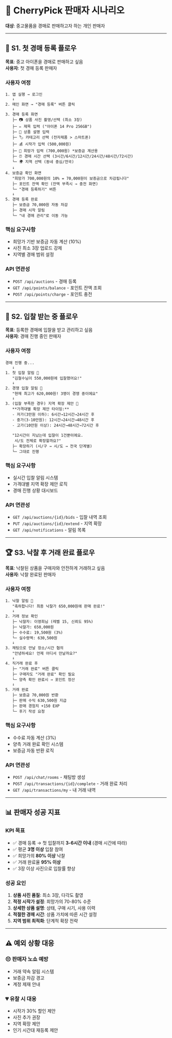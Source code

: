 # 👤 CherryPick 판매자 시나리오

**대상**: 중고물품을 경매로 판매하고자 하는 개인 판매자

---

## 📱 **S1. 첫 경매 등록 플로우**

**목표**: 중고 아이폰을 경매로 판매하고 싶음  
**사용자**: 첫 경매 등록 판매자  

### 사용자 여정
```
1. 앱 실행 → 로그인
   ↓
2. 메인 화면 → "경매 등록" 버튼 클릭
   ↓
3. 경매 등록 화면
   ├─ 📷 상품 사진 촬영/선택 (최소 3장)
   ├─ ✏️ 제목 입력 ("아이폰 14 Pro 256GB")
   ├─ 📝 상품 설명 입력
   ├─ 🏷️ 카테고리 선택 (전자제품 > 스마트폰)
   ├─ 💰 시작가 입력 (500,000원)
   ├─ 💎 희망가 입력 (700,000원) *보증금 계산용
   ├─ ⏰ 경매 시간 선택 (3시간/6시간/12시간/24시간/48시간/72시간)
   └─ 🌍 지역 선택 (동네 중심/전국)
   ↓
4. 보증금 확인 화면
   "희망가 700,000원의 10% = 70,000원이 보증금으로 차감됩니다"
   ├─ 포인트 잔액 확인 (잔액 부족시 → 충전 화면)
   └─ "경매 등록하기" 버튼
   ↓
5. 경매 등록 완료
   ├─ 보증금 70,000원 자동 차감
   ├─ 경매 시작 알림
   └─ "내 경매 관리"로 이동 가능
```

### 핵심 요구사항
- 희망가 기반 보증금 자동 계산 (10%)
- 사진 최소 3장 업로드 강제
- 지역별 경매 범위 설정

### API 연관성
- `POST /api/auctions` - 경매 등록
- `GET /api/points/balance` - 포인트 잔액 조회
- `POST /api/points/charge` - 포인트 충전

---

## 🔔 **S2. 입찰 받는 중 플로우**

**목표**: 등록한 경매에 입찰을 받고 관리하고 싶음  
**사용자**: 경매 진행 중인 판매자

### 사용자 여정
```
경매 진행 중...
   ↓
1. 첫 입찰 알림 📱
   "김철수님이 550,000원에 입찰했어요!"
   ↓
2. 경쟁 입찰 알림 📱
   "현재 최고가 620,000원! 3명이 경쟁 중이에요"
   ↓
3. (입찰 부족한 경우) 지역 확장 제안 💭
   **가격대별 확장 제안 타이밍:**
   - 저가(3만원 이하): 6시간→12시간→24시간 후
   - 중가(3-10만원): 12시간→24시간→48시간 후
   - 고가(10만원 이상): 24시간→48시간→72시간 후

   "12시간이 지났는데 입찰이 1건뿐이에요.
    시/도 전체로 확장할까요?"
   ├─ 확장하기 (시/구 → 시/도 → 전국 단계별)
   └─ 그대로 진행
```

### 핵심 요구사항
- 실시간 입찰 알림 시스템
- 가격대별 지역 확장 제안 로직
- 경매 진행 상황 대시보드

### API 연관성
- `GET /api/auctions/{id}/bids` - 입찰 내역 조회
- `PUT /api/auctions/{id}/extend` - 지역 확장
- `GET /api/notifications` - 알림 목록

---

## 🏆 **S3. 낙찰 후 거래 완료 플로우**

**목표**: 낙찰된 상품을 구매자와 안전하게 거래하고 싶음  
**사용자**: 낙찰 완료된 판매자

### 사용자 여정
```
1. 낙찰 알림 📱
   "축하합니다! 최종 낙찰가 650,000원에 판매 완료!"
   ↓
2. 거래 정보 확인
   ├─ 낙찰자: 이영희님 (레벨 15, 신뢰도 95%)
   ├─ 낙찰가: 650,000원
   ├─ 수수료: 19,500원 (3%)
   └─ 실수령액: 630,500원
   ↓
3. 채팅으로 만날 장소/시간 협의
   "안녕하세요! 언제 어디서 만날까요?"
   ↓
4. 직거래 완료 후
   ├─ "거래 완료" 버튼 클릭
   ├─ 구매자도 "거래 완료" 확인 필요
   └─ 양측 확인 완료시 → 포인트 정산
   ↓
5. 거래 완료
   ├─ 보증금 70,000원 반환
   ├─ 판매 수익 630,500원 지급
   ├─ 판매 경험치 +150 EXP
   └─ 후기 작성 요청
```

### 핵심 요구사항
- 수수료 자동 계산 (3%)
- 양측 거래 완료 확인 시스템
- 보증금 자동 반환 로직

### API 연관성
- `POST /api/chat/rooms` - 채팅방 생성
- `POST /api/transactions/{id}/complete` - 거래 완료 처리
- `GET /api/transactions/my` - 내 거래 내역

---

## 📊 **판매자 성공 지표**

### KPI 목표
- ✅ 경매 등록 → 첫 입찰까지 **3-6시간 이내** (경매 시간에 따라)
- ✅ 평균 **3명 이상** 입찰 참여
- ✅ 희망가의 **80% 이상** 낙찰
- ✅ 거래 완료율 **95% 이상**
- ✅ 3장 이상 사진으로 입찰률 향상

### 성공 요인
1. **상품 사진 품질**: 최소 3장, 다각도 촬영
2. **적정 시작가 설정**: 희망가의 70-80% 수준
3. **상세한 상품 설명**: 상태, 구매 시기, 사용 이력
4. **적절한 경매 시간**: 상품 가치에 따른 시간 설정
5. **지역 범위 최적화**: 단계적 확장 전략

---

## ⚠️ **예외 상황 대응**

### 😔 판매자 노쇼 예방
- 거래 약속 알림 시스템
- 보증금 차감 경고
- 계정 제재 안내

### 💔 유찰 시 대응
- 시작가 30% 할인 제안
- 사진 추가 권장
- 지역 확장 제안
- 인기 시간대 재등록 제안